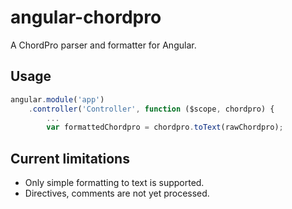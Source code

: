 # angular-chordpro

A ChordPro parser and formatter for Angular.

## Usage

```javascript
angular.module('app')
    .controller('Controller', function ($scope, chordpro) {
		...
        var formattedChordpro = chordpro.toText(rawChordpro);
```
        
## Current limitations

 - Only simple formatting to text is supported.
 - Directives, comments are not yet processed.

